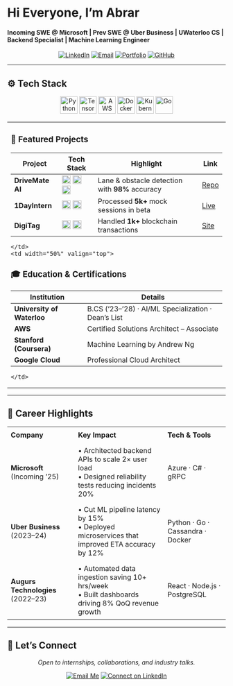 # Hi Everyone, I’m **Abrar**  
#### Incoming SWE @ Microsoft | Prev SWE @ Uber Business | UWaterloo CS | Backend Specialist | Machine Learning Engineer

<p align="center">
  <a href="https://www.linkedin.com/in/abrar-ahmad-36b949271/"><img alt="LinkedIn" src="https://img.shields.io/badge/LinkedIn-0A66C2?style=for-the-badge&logo=linkedin&logoColor=white" /></a>
  <a href="mailto:abrarahmad.professional@gmail.com"><img alt="Email" src="https://img.shields.io/badge/Email-EA4335?style=for-the-badge&logo=gmail&logoColor=white" /></a>
  <a href="https://abrarislive.vercel.app/"><img alt="Portfolio" src="https://img.shields.io/badge/Portfolio-4285F4?style=for-the-badge&logo=google-chrome&logoColor=white" /></a>
  <a href="https://github.com/abrarahmad1510"><img alt="GitHub" src="https://img.shields.io/badge/GitHub-181717?style=for-the-badge&logo=github&logoColor=white" /></a>
</p>

---

## ⚙️ Tech Stack
<p align="center">
  <img alt="Python" src="https://img.shields.io/badge/Python-3776AB?logo=python&logoColor=white" height="40" />
  <img alt="TensorFlow" src="https://img.shields.io/badge/TensorFlow-FF6F00?logo=tensorflow&logoColor=white" height="40" />
  <img alt="AWS" src="https://img.shields.io/badge/AWS-232F3E?logo=amazon-aws&logoColor=white" height="40" />
  <img alt="Docker" src="https://img.shields.io/badge/Docker-2496ED?logo=docker&logoColor=white" height="40" />
  <img alt="Kubernetes" src="https://img.shields.io/badge/Kubernetes-326CE5?logo=kubernetes&logoColor=white" height="40" />
  <img alt="Go" src="https://img.shields.io/badge/Go-00ADD8?logo=go&logoColor=white" height="40" />
</p>

<!-- Side-by-side Featured Projects & Education -->
<table>
  <tr>
    <td width="50%" valign="top">

### 🌟 Featured Projects

| Project          | Tech Stack                                                                                                                                     | Highlight                                        | Link                                               |
| ---------------- | ---------------------------------------------------------------------------------------------------------------------------------------------- | ------------------------------------------------ | -------------------------------------------------- |
| **DriveMate AI** | <img src="https://img.shields.io/badge/TensorFlow-FF6F00?logo=tensorflow&logoColor=white" height="20" /> <img src="https://img.shields.io/badge/OpenCV-5C3EE8?logo=opencv&logoColor=white" height="20" /> <img src="https://img.shields.io/badge/Python-3776AB?logo=python&logoColor=white" height="20" /> | Lane &amp; obstacle detection with **98%** accuracy | [Repo](https://github.com/abrarahmad1510/drivemate-ai) |
| **1DayIntern**   | <img src="https://img.shields.io/badge/React-61DAFB?logo=react&logoColor=black" height="20" /> <img src="https://img.shields.io/badge/Node.js-339933?logo=node.js&logoColor=white" height="20" />                        | Processed **5k+** mock sessions in beta           | [Live](https://internatyourownrisk.tech/)           |
| **DigiTag**      | <img src="https://img.shields.io/badge/Solidity-363636?logo=solidity&logoColor=white" height="20" /> <img src="https://img.shields.io/badge/Web3.js-F16822?logo=web3js&logoColor=white" height="20" />                    | Handled **1k+** blockchain transactions           | [Site](https://xvqev-wqaaa-aaaag-at4ta-cai.icp0.io/) |

    </td>
    <td width="50%" valign="top">

### 🎓 Education & Certifications

| Institution                 | Details                                                        |
| --------------------------- | -------------------------------------------------------------- |
| **University of Waterloo**  | B.CS (‘23–’28) · AI/ML Specialization · Dean’s List            |
| **AWS**                     | Certified Solutions Architect – Associate                     |
| **Stanford (Coursera)**     | Machine Learning by Andrew Ng                                 |
| **Google Cloud**            | Professional Cloud Architect                                  |

    </td>
  </tr>
</table>

---

## 💼 Career Highlights

<div align="center">
  <table style="width:100%; border-collapse:collapse;">
    <tr>
      <th align="left" style="padding:8px;">Company</th>
      <th align="left" style="padding:8px;">Key Impact</th>
      <th align="left" style="padding:8px;">Tech &amp; Tools</th>
    </tr>
    <tr>
      <td style="padding:8px;"><strong>Microsoft</strong> (Incoming ’25)</td>
      <td style="padding:8px;">• Architected backend APIs to scale 2× user load<br>• Designed reliability tests reducing incidents 20%</td>
      <td style="padding:8px;">Azure · C# · gRPC</td>
    </tr>
    <tr>
      <td style="padding:8px;"><strong>Uber Business</strong> (2023–24)</td>
      <td style="padding:8px;">• Cut ML pipeline latency by 15%<br>• Deployed microservices that improved ETA accuracy by 12%</td>
      <td style="padding:8px;">Python · Go · Cassandra · Docker</td>
    </tr>
    <tr>
      <td style="padding:8px;"><strong>Augurs Technologies</strong> (2022–23)</td>
      <td style="padding:8px;">• Automated data ingestion saving 10+ hrs/week<br>• Built dashboards driving 8% QoQ revenue growth</td>
      <td style="padding:8px;">React · Node.js · PostgreSQL</td>
    </tr>
  </table>
</div>

---

## 🤝 Let’s Connect  
<p align="center"><em>Open to internships, collaborations, and industry talks.</em></p>
<p align="center">
  <a href="mailto:abrarahmad.professional@gmail.com"><img alt="Email Me" src="https://img.shields.io/badge/📬%20Email%20Me-EA4335?style=for-the-badge&logo=gmail&logoColor=white" /></a>
  <a href="https://www.linkedin.com/in/abrar-ahmad-36b949271/"><img alt="Connect on LinkedIn" src="https://img.shields.io/badge/🔗%20LinkedIn-0A66C2?style=for-the-badge&logo=linkedin&logoColor=white" /></a>
</p>
